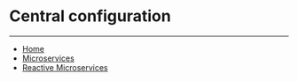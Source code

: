 # Central configuration

---

- [Home](./../../README.md)
- [Microservices](./../tutorials.md)
- [Reactive Microservices](./3_Reactive_Microservices.md)